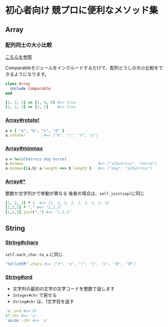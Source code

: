 # 初心者向け 競プロに便利なメソッド集

## Array

### 配列同士の大小比較

[こちらを参照](https://zenn.dev/universato/articles/20201210-z-ruby#%E9%85%8D%E5%88%97%E3%81%A9%E3%81%86%E3%81%97%E3%81%AE%E5%A4%A7%E5%B0%8F%E6%AF%94%E8%BC%83)

Comparableモジュールをインクルードするだけで、配列どうしの大小比較をできるようになります。

```ruby
class Array
  include Comparable
end

[1, 2, 3] <= [1, 9, 9] #=> true
[1, 2, 3] >= [1, 2]    #=> true
```

### [Array#rotate!](https://docs.ruby-lang.org/ja/latest/method/Array/i/rotate=21.html)

```ruby
a = [ "a", "b", "c", "d" ]
a.rotate!        #=> ["b", "c", "d", "a"]
```

### [Array#minmax](https://docs.ruby-lang.org/ja/latest/method/Array/i/minmax.html)

```ruby
a = %w(albatross dog horse)
a.minmax                                 #=> ["albatross", "horse"]
a.minmax{|a,b| a.length <=> b.length }   #=> ["dog", "albatross"]
```

### [Array#*](https://docs.ruby-lang.org/ja/latest/method/Array/i/=2a.html)

整数か文字列かで挙動が異なる
後者の場合は、`self.join(sep)`に同じ

```ruby
[1, 2, 3] * 3  #=> [1, 2, 3, 1, 2, 3, 1, 2, 3]
[1,2,3] * "," #=> "1,2,3"
[1,2,3].join(",") #=> "1,2,3"
```

## String

### [String#chars](https://docs.ruby-lang.org/ja/latest/method/String/i/chars.html)

`self.each_char.to_a` に同じ

```ruby
"hello世界".chars #=> ["h", "e", "l", "l", "o", "世", "界"]
```

### [String#ord](https://docs.ruby-lang.org/ja/latest/method/String/i/ord.html)

- 文字列の最初の文字の文字コードを整数で返します
- `Integer#chr` で戻せる
- `String#chr` は、1文字目を返す

```ruby
'a'.ord #=> 97
97.chr #=> 'a'
'abcde'.chr #=> 'a'
```
